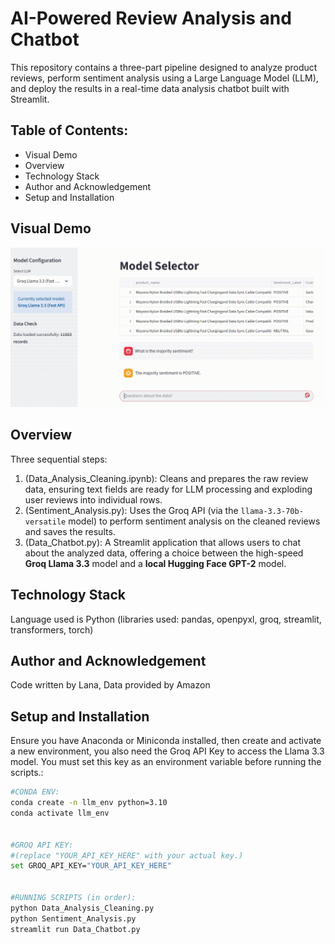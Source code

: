# AI-Powered Review Analysis and Chatbot

This repository contains a three-part pipeline designed to analyze product reviews, perform sentiment analysis using a Large Language Model (LLM), and deploy the results in a real-time data analysis chatbot built with Streamlit.

## Table of Contents:
- Visual Demo
- Overview
- Technology Stack
- Author and Acknowledgement
- Setup and Installation

## Visual Demo
![Chatbot visual demo](https://github.com/Lana-Alruhaimi/AI_Analysis_Chatbot/blob/main/Visual_Demo_Chatbot.gif)

## Overview
Three sequential steps:

1.  (Data_Analysis_Cleaning.ipynb): Cleans and prepares the raw review data, ensuring text fields are ready for LLM processing and exploding user reviews into individual rows.
2.  (Sentiment_Analysis.py): Uses the Groq API (via the `llama-3.3-70b-versatile` model) to perform sentiment analysis on the cleaned reviews and saves the results.
3.  (Data_Chatbot.py): A Streamlit application that allows users to chat about the analyzed data, offering a choice between the high-speed **Groq Llama 3.3** model and a **local Hugging Face GPT-2** model.

## Technology Stack
Language used is Python (libraries used: pandas, openpyxl, groq, streamlit, transformers, torch)

## Author and Acknowledgement
Code written by Lana, Data provided by Amazon

##  Setup and Installation

Ensure you have Anaconda or Miniconda installed, then create and activate a new environment, you also need the Groq API Key to access the Llama 3.3 model. You must set this key as an environment variable before running the scripts.:

```bash
#CONDA ENV:
conda create -n llm_env python=3.10
conda activate llm_env


#GROQ API KEY:
#(replace "YOUR_API_KEY_HERE" with your actual key.)
set GROQ_API_KEY="YOUR_API_KEY_HERE"


#RUNNING SCRIPTS (in order):
python Data_Analysis_Cleaning.py
python Sentiment_Analysis.py
streamlit run Data_Chatbot.py


